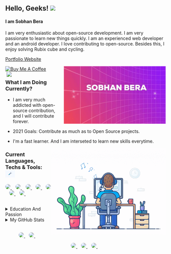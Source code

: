 ## Hello, Geeks! <img src="https://media.giphy.com/media/hvRJCLFzcasrR4ia7z/giphy.gif" width="25px">
#### I am Sobhan Bera

  I am very enthusiastic about open-source development. I am very passionate to learn new things quickly. I am an experienced web developer and an android developer. I love contributing to open-source. Besides this, I enjoy solving Rubix cube and cycling.

<!--   <p>
    <a href="https://sobhanbera.github.io/portfolio" style="color:#40404ef;">My Portfolio Website - At Github Pages</a>
  </p> -->
  <p>
    <a href="https://sobhanbera.vercel.app/" style="color:#40404ef;">Portfolio Website</a>
  </p>

<!-- <a href="https://www.buymeacoffee.com/sobhanbera" target="_blank"><img src="https://img.shields.io/badge/-Buy%20Me%20A%20Book-0f60b6?style=for-the-badge&logo=learn&logoColor=000000" alt="Buy Me A Book" width="150" ></a> -->
<a href="https://www.buymeacoffee.com/sobhanbera" target="_blank"><img src="https://cdn.buymeacoffee.com/buttons/v2/default-blue.png" alt="Buy Me A Coffee" width="150" ></a>
  <img align="right" src="https://github.com/SobhanBera/SobhanBera/blob/master/open_source_contribution.gif" width="" height="180" />
  <img align="right" src="https://raw.githubusercontent.com/sobhanbera/sobhanbera/master/0%2B0%3D%E2%88%9E_sobhanbera.png" width="180" />

### What I am Doing Currently?


-   I am very much addicted with open-source contribution, and I will contribute forever.
-   2021 Goals: Contribute as much as to Open Source projects.
-   I'm a fast learner. And I am interseted to learn new skills everytime.
    
    <img align="right" src="https://github.com/SobhanBera/SobhanBera/blob/master/programming_all_day_gif.gif" width="360px" height="270px">

### Current Languages, Techs & Tools: <img src="https://github.com/SobhanBera/SobhanBera/blob/master/tools.gif" width="30px">

<p align="left">
  <a href="https://www.javascript.com">
      <img style="border-radius:25px" src="https://img.shields.io/badge/-Javascript-fdc500?style=for-the-badge&logo=Javascript&logoColor=000000" />        
  </a>&nbsp;&nbsp;
  <a href="https://reactjs.org">
      <img style="border-radius:25px" src="https://img.shields.io/badge/-next-E7E7E7?style=for-the-badge&logo=react&logoColor=000000" />        
  </a>&nbsp;&nbsp;
  <a href="https://reactnative.dev">
      <img style="border-radius:25px" src="https://img.shields.io/badge/-react%20native-61DBFB?style=for-the-badge&logo=react&logoColor=000000" />        
  </a>&nbsp;&nbsp;
  <a href="https://www.mysql.com">
      <img style="border-radius:25px" src="https://img.shields.io/badge/-SQL-F29111?style=for-the-badge&logo=mysql&logoColor=ffffff" />        
  </a>&nbsp;&nbsp;
  <a href="https://github.com/neovim/neovim/releases/tag/v0.4.4">
      <img style="border-radius:25px" src="https://img.shields.io/badge/-vim-00a839?style=for-the-badge&logo=vim&logoColor=ffffff" />        
  </a>&nbsp;&nbsp;
  <a href="https://code.visualstudio.com/#alt-downloads">
      <img style="border-radius:25px" src="https://img.shields.io/badge/-vscode-097CDB?style=for-the-badge&logo=vscode&logoColor=ffffff" />        
  </a>&nbsp;&nbsp;
  <a href="https://www.arcolinux.info/choose-your-project">
      <img style="border-radius:25px" src="https://img.shields.io/badge/-linux-0040ad?style=for-the-badge&logo=linux&logoColor=ffffff" />        
  </a>&nbsp;&nbsp;
</p>

<br/>

<details>
  <summary>Education And Passion</summary>
<!--     <img src="https://github.com/SobhanBera/SobhanBera/blob/master/loading.gif" width="25px"> -->

## Education

-   **Holy Home English High School Balaghat M.P.**\
    📆 2010 - 2018
-   **Balaghat English Higher Secondary School Balaghat M.P.**\
    📆 2018 - 2020
-   **GH Raisoni College Of Engineering Nagpur Maharastra.**\
    📆 2020 - Moment
-   Graduation Completes On\
    📆 2025

## Passion

-   Coding and Programming\
    📆 2018 - Life Time
-   **Self Taught** Frontend Android Developer (Android Studio - Intermediate).\
    📆 2018 - Moment
-   **Self Taught** Native App Developer (React Native - Experienced).\
    📆 2019 - Moment
-   **Self Taught** Frontend Web Developer (Experienced).\
    📆 2019 - Moment
-   Competitive Programming\
    📆 2019 - Moment
-   **Open Source Contribution.**\
    📆 2019 - Life Time

</details>

<details>
  </br>
  <summary>My GitHub Stats</summary>
<!--     <img src="https://github.com/SobhanBera/SobhanBera/blob/master/octocat.gif" width="30px"> -->
  <p>
    <a href="https://github.com/sobhanbera">
      <img src="https://github-readme-stats.vercel.app/api?username=sobhanbera&show_icons=true&count_private=true&theme=dark" width="350">
    </a>
  </P>
  <p>
    <a href="https://github.com/sobhanbera">
      <img src="https://github-readme-stats.vercel.app/api/top-langs/?username=sobhanbera&layout=compact&langs_count=10&theme=dark" width="350">
    </a>
  </p>
<!--   <p>
    <a href="https://github.com/sobhanbera">
      <img src="https://github-readme-stats.vercel.app/api/wakatime?username=sobhanbera&layout=compact&theme=dark" width="350">
    </a>
  </p> -->
  
  <p>
<!--     <img src="https://github-readme-stats.vercel.app/api/wakatime?username=sobhanbera?layout=compact" width="350"> -->
  </p>
<!--   TROPHY  <img src="https://github-profile-trophy.vercel.app/?username=SobhanBera&theme=gruvbox&column=3&margin-w=15&margin-h=15"/> -->
</details>

</br>
<p align='center'>
  <a href="https://www.linkedin.com/in/sobhanbera/">
    <img style="border-radius:25px" src="https://img.shields.io/badge/linkedin-%230077B5.svg?&style=for-the-badge&logo=linkedin&logoColor=white" />
  </a>&nbsp;&nbsp;
  <a href="https://www.instagram.com/sobhanbera_/">
    <img  style="border-radius:25px"src="https://img.shields.io/badge/instagram-%23E4405F.svg?&style=for-the-badge&logo=instagram&logoColor=white" />        
  </a>&nbsp;&nbsp;
</p>

<p align='center'>
  <a href="https://www.facebook.com/sobhan.b.90/">
    <img style="border-radius:25px" src="https://img.shields.io/badge/sobhanbera-%233b5998.svg?&style=for-the-badge&logo=facebook&logoColor=white" />
  </a>&nbsp;&nbsp;
  <a href="https://twitter.com/BeraSobhan">
    <img style="border-radius:25px" src="https://img.shields.io/badge/twitter-%2300acee.svg?&style=for-the-badge&logo=twitter&logoColor=white" />        
  </a>&nbsp;&nbsp;
  <a href="mailto:sobhanbera258@gmail.com">
    <img style="border-radius:25px" src="https://img.shields.io/badge/-sobhanbera258-c14438?style=for-the-badge&logo=Gmail&logoColor=white&link=mailto:sobhanbera258@gmail.com" />
  </a>&nbsp;&nbsp;
</p>

[linkedin]: https://www.linkedin.com/in/sobhanbera/
[twitter]: https://twitter.com/BeraSobhan
[instagram]: https://www.instagram.com/sobhanbera_/
[facebook]: https://www.facebook.com/sobhan.b.90/
[vim]: https://www.vim.org/download.php
[atom]: https://atom.io/
[sublime]: https://www.sublimetext.com/
[android]: https://developer.android.com/studio/
[vsc]: https://code.visualstudio.com/
[git]: https://git-scm.com/downloads
